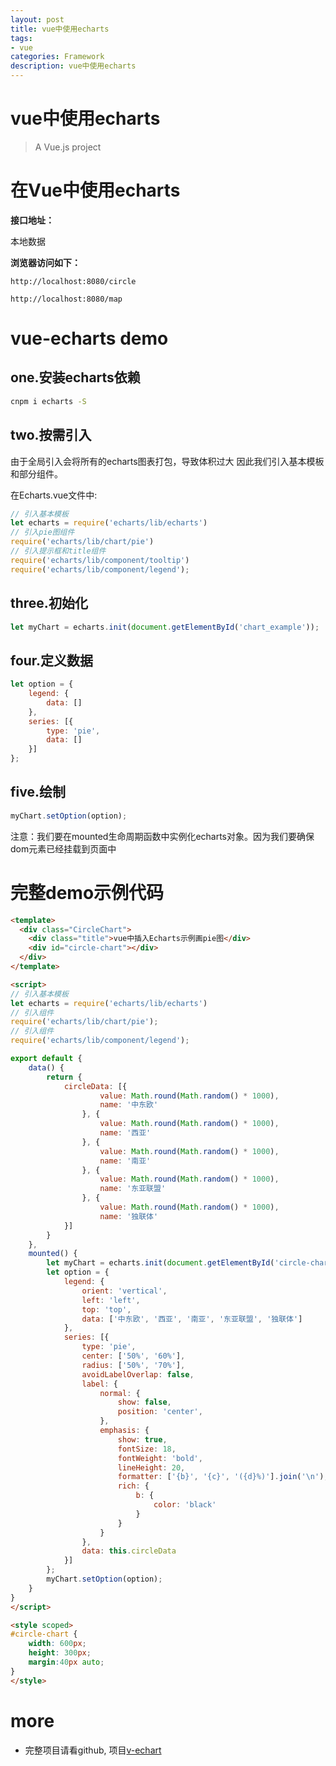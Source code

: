 ```yaml
---
layout: post
title: vue中使用echarts
tags:
- vue
categories: Framework
description: vue中使用echarts
---
```



# vue中使用echarts

> A Vue.js project

# 在Vue中使用echarts

**接口地址：**

本地数据

**浏览器访问如下：**

`http://localhost:8080/circle`

`http://localhost:8080/map`

# vue-echarts demo

## one.安装echarts依赖

```bash
cnpm i echarts -S
```

## two.按需引入

由于全局引入会将所有的echarts图表打包，导致体积过大
因此我们引入基本模板和部分组件。

在Echarts.vue文件中:

```js
// 引入基本模板
let echarts = require('echarts/lib/echarts')
// 引入pie图组件
require('echarts/lib/chart/pie')
// 引入提示框和title组件
require('echarts/lib/component/tooltip')
require('echarts/lib/component/legend');
```

## three.初始化

```js
let myChart = echarts.init(document.getElementById('chart_example'));
```

## four.定义数据

```js
let option = {
    legend: {
		data: []
	},
	series: [{
		type: 'pie',
		data: []
	}]
};
```

## five.绘制

```js
myChart.setOption(option);
```

注意：我们要在mounted生命周期函数中实例化echarts对象。因为我们要确保dom元素已经挂载到页面中

# 完整demo示例代码

```html
<template>
  <div class="CircleChart">
  	<div class="title">vue中插入Echarts示例画pie图</div>
	<div id="circle-chart"></div>
  </div>
</template>

<script>
// 引入基本模板
let echarts = require('echarts/lib/echarts')
// 引入组件
require('echarts/lib/chart/pie');
// 引入组件
require('echarts/lib/component/legend');

export default {
	data() {
		return {
            circleData: [{
					value: Math.round(Math.random() * 1000),
					name: '中东欧'
				}, {
					value: Math.round(Math.random() * 1000),
					name: '西亚'
				}, {
					value: Math.round(Math.random() * 1000),
					name: '南亚'
				}, {
					value: Math.round(Math.random() * 1000),
					name: '东亚联盟'
				}, {
					value: Math.round(Math.random() * 1000),
					name: '独联体'
			}]
		}
	},
	mounted() {
		let myChart = echarts.init(document.getElementById('circle-chart'));
		let option = {
            legend: {
				orient: 'vertical',
				left: 'left',
				top: 'top',
				data: ['中东欧', '西亚', '南亚', '东亚联盟', '独联体']
			},
			series: [{
				type: 'pie',
				center: ['50%', '60%'],
				radius: ['50%', '70%'],
				avoidLabelOverlap: false,
				label: {
					normal: {
						show: false,
						position: 'center',
					},
					emphasis: {
						show: true,
						fontSize: 18,
						fontWeight: 'bold',
						lineHeight: 20,
						formatter: ['{b}', '{c}', '({d}%)'].join('\n'),
						rich: {
							b: {
								color: 'black'
							}
						}
					}
				},
				data: this.circleData
			}]
		};
		myChart.setOption(option);
	}
}
</script>

<style scoped>
#circle-chart {
	width: 600px;
	height: 300px;
	margin:40px auto;
}
</style>
```

# more

- 完整项目请看github, 项目[v-echart](git@github.com:pyy-vueComponent/v-echart.git)